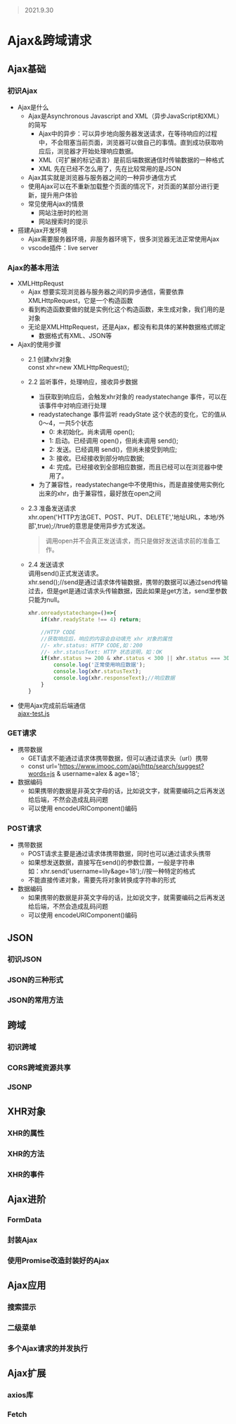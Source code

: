 >2021.9.30

# Ajax&跨域请求

## Ajax基础

### 初识Ajax

- Ajax是什么
  - Ajax是Asynchronous Javascript and XML（异步JavaScript和XML）的简写
    - Ajax中的异步：可以异步地向服务器发送请求，在等待响应的过程中，不会阻塞当前页面，浏览器可以做自己的事情。直到成功获取响应后，浏览器才开始处理响应数据。
    - XML（可扩展的标记语言）是前后端数据通信时传输数据的一种格式
    - XML 先在已经不怎么用了，先在比较常用的是JSON
  - Ajax其实就是浏览器与服务器之间的一种异步通信方式
  - 使用Ajax可以在不重新加载整个页面的情况下，对页面的某部分进行更新，提升用户体验
  - 常见使用Ajax的情景
    - 网站注册时的检测
    - 网站搜索时的提示
- 搭建Ajax开发环境
  - Ajax需要服务器环境，非服务器环境下，很多浏览器无法正常使用Ajax
  - vscode插件：live server

### Ajax的基本用法
 
- XMLHttpRequst
  - Ajax 想要实现浏览器与服务器之间的异步通信，需要依靠XMLHttpRequest，它是一个构造函数
  - 看到构造函数要做的就是实例化这个构造函数，来生成对象，我们用的是对象
  - 无论是XMLHttpRequest，还是Ajax，都没有和具体的某种数据格式绑定
    - 数据格式有XML、JSON等
- Ajax的使用步骤
  - 2.1 创建xhr对象     
    const xhr=new XMLHttpRequest();
  - 2.2 监听事件，处理响应，接收异步数据
    - 当获取到响应后，会触发xhr对象的 readystatechange 事件，可以在该事件中对响应进行处理
    - readystatechange 事件监听 readyState 这个状态的变化，它的值从0～4，一共5个状态
      - 0: 未初始化。尚未调用 open();
      - 1: 启动。已经调用 open()，但尚未调用 send();
      - 2: 发送。已经调用 send()，但尚未接受到响应;
      - 3: 接收。已经接收到部分响应数据;
      - 4: 完成。已经接收到全部相应数据，而且已经可以在浏览器中使用了。
    - 为了兼容性，readystatechange中不使用this，而是直接使用实例化出来的xhr，由于兼容性，最好放在open之间
  - 2.3 准备发送请求    
    xhr.open('HTTP方法GET、POST、PUT、DELETE','地址URL，本地/外部',true);//true的意思是使用异步方式发送。
    > 调用open并不会真正发送请求，而只是做好发送请求前的准备工作。
  - 2.4 发送请求       
    调用send()正式发送请求。     
    xhr.send();//send是通过请求体传输数据，携带的数据可以通过send传输过去，但是get是通过请求头传输数据，因此如果是get方法，send里参数只能为null。
 
    ```javascript
    xhr.onreadystatechange=()=>{
        if(xhr.readyState !== 4) return;

        //HTTP CODE
        //获取响应后，响应的内容会自动填充 xhr 对象的属性
        //- xhr.status: HTTP CODE,如：200
        //- xhr.statusText: HTTP 状态说明，如：OK
        if(xhr.status >= 200 & xhr.status < 300 || xhr.status === 304){
            console.log('正常使用响应数据');
            console.log(xhr.statusText);
            console.log(xhr.responseText);//响应数据
        }
    }
    ```
- 使用Ajax完成前后端通信    
  [ajax-test.js](./../ajax-test.html)
### GET请求

- 携带数据
  - GET请求不能通过请求体携带数据，但可以通过请求头（url）携带
  - const url='https://www.imooc.com/api/http/search/suggest?words=js & username=alex & age=18';
- 数据编码
  - 如果携带的数据是非英文字母的话，比如说文字，就需要编码之后再发送给后端，不然会造成乱码问题
  - 可以使用 encodeURIComponent()编码

### POST请求

- 携带数据
  - POST请求主要是通过请求体携带数据，同时也可以通过请求头携带
  - 如果想发送数据，直接写在send()的参数位置，一般是字符串  
    如：xhr.send('username=lily&age=18');//按一种特定的格式
  - 不能直接传递对象，需要先将对象转换成字符串的形式
- 数据编码
  - 如果携带的数据是非英文字母的话，比如说文字，就需要编码之后再发送给后端，不然会造成乱码问题
  - 可以使用 encodeURIComponent()编码

## JSON

### 初识JSON

### JSON的三种形式

### JSON的常用方法

## 跨域

### 初识跨域

### CORS跨域资源共享

### JSONP

## XHR对象

### XHR的属性

### XHR的方法

### XHR的事件

## Ajax进阶

### FormData

### 封装Ajax

### 使用Promise改造封装好的Ajax

## Ajax应用

### 搜索提示

### 二级菜单

### 多个Ajax请求的并发执行

## Ajax扩展

### axios库

### Fetch